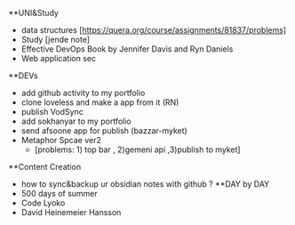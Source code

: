 **UNI&Study
- data structures [https://quera.org/course/assignments/81837/problems]
- Study [jende note]
- Effective DevOps Book by Jennifer Davis and Ryn Daniels
- Web application sec
 
**DEVs
- add github activity to my portfolio 
- clone loveless and make a app from it (RN)
- publish VodSync
- add sokhanyar to my portfolio
- send afsoone app for publish (bazzar-myket)
- Metaphor Spcae ver2 
	- [problems: 1) top bar , 2)gemeni api ,3)publish to myket]
 
**Content Creation
- how to sync&backup ur obsidian notes with github ?
**DAY by DAY
- 500 days of summer
- Code Lyoko
- David Heinemeier Hansson